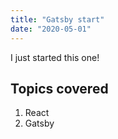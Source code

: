 ```yaml
---
title: "Gatsby start"
date: "2020-05-01"
---
```


I just started this one!

## Topics covered

1. React
2. Gatsby